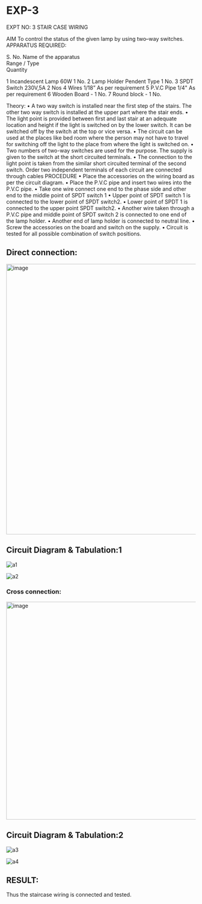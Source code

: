 # EXP-3
EXPT NO: 3				STAIR CASE WIRING                     

 
AIM
 To control the status of the given lamp by using two–way switches. 
APPARATUS REQUIRED:

S. No.
Name of the apparatus	
Range / Type	
Quantity

1	Incandescent Lamp	60W	1 No.
2	Lamp Holder	Pendent Type	1 No.
3	SPDT Switch	230V,5A	2 Nos
4	Wires	1/18”	As per requirement
5	P.V.C Pipe	1/4"	As per requirement
6	Wooden Board	-	1 No.
7	Round block	-	1 No.


Theory:
•	A two way switch is installed near the first step of the stairs. The other two way switch is installed at the upper part where the stair ends.
•	The light point is provided between first and last stair at an adequate location and height if the light is switched on by the lower switch. It can be switched off by the switch at the top or vice versa.
•	The circuit can be used at the places like bed room where the person may  not  have  to  travel for switching off the light to the place from where the light is switched on.
•	Two  numbers  of  two-way  switches  are  used  for  the  purpose.  The supply is given to the switch at the short circuited terminals.
•	The  connection  to  the  light  point  is  taken  from  the  similar  short circuited  terminal  of  the   second  switch.   Order  two  independent terminals of each circuit are connected through  cables 
PROCEDURE
•  Place the accessories on the wiring board as per the circuit diagram.
•  Place the P.V.C pipe and insert two wires into the P.V.C pipe.
•	Take one wire connect one end to the phase side and other end to the middle point of SPDT switch 1
•  Upper point of SPDT switch 1 is connected to the lower point of SPDT
switch2.
•  Lower point of SPDT 1 is connected to the upper point SPDT switch2.
•	Another wire taken through a P.V.C pipe and middle point of SPDT switch 2 is connected to one end of the lamp holder.
•  Another end of lamp holder is connected to neutral line.
•  Screw the accessories on the board and switch on the supply.
•  Circuit is tested for all possible combination of switch positions.

## Direct connection:

<img width="1025" height="719" alt="image" src="https://github.com/user-attachments/assets/4edd8a51-808b-4ac2-9024-4b6e6df99d1c" />

## Circuit Diagram & Tabulation:1

![a1](https://github.com/user-attachments/assets/136c4bac-d870-4b8c-ac04-c46a3599035a)

![a2](https://github.com/user-attachments/assets/29e5e911-10ce-497f-a389-74c218ff7bc5)

### Cross connection: 

<img width="1030" height="579" alt="image" src="https://github.com/user-attachments/assets/ee304626-009b-467c-8bb6-41877700d190" />

## Circuit Diagram & Tabulation:2

![a3](https://github.com/user-attachments/assets/e45f77a0-f257-4d79-8250-6a44c0517419)

![a4](https://github.com/user-attachments/assets/a3a9d0ae-1890-4c9c-bec6-610ad7192705)

## RESULT:

Thus the staircase wiring is connected and tested.


